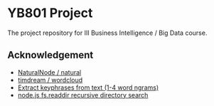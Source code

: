 YB801 Project
=============

The project repository for III Business Intelligence / Big Data course.

Acknowledgement
-------------------
 - [NaturalNode / natural](https://github.com/NaturalNode/natural)
 - [timdream / wordcloud](https://github.com/timdream/wordcloud)
 - [Extract keyphrases from text (1-4 word ngrams)](http://stackoverflow.com/questions/7085454/extract-keyphrases-from-text-1-4-word-ngrams)
 - [node.js fs.readdir recursive directory search](http://stackoverflow.com/questions/5827612/node-js-fs-readdir-recursive-directory-search)

